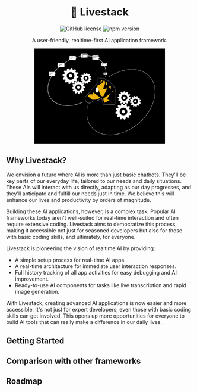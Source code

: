 
<h1 align="center">🦓&nbsp;Livestack
</h1>

<p align="center">
<img src="https://img.shields.io/badge/license-MIT-blue.svg" alt="GitHub license" />
<img src="https://img.shields.io/npm/v/@livestack/core.svg?style=flat" alt="npm version" />
</p>

<p align="center">A user-friendly, realtime-first AI application framework.</p>

<p align="center">
<img src="assets/intro.gif"
     width="70%" height="auto" />
</p>

## Why Livestack?


We envision a future where AI is more than just basic chatbots. They'll be key parts of our everyday life, tailored to our needs and daily situations. These AIs will interact with us directly, adapting as our day progresses, and they'll anticipate and fulfill our needs just in time. We believe this will enhance our lives and productivity by orders of magnitude.

Building these AI applications, however, is a complex task. Popular AI frameworks today aren't well-suited for real-time interaction and often require extensive coding. Livestack aims to democratize this process, making it accessible not just for seasoned developers but also for those with basic coding skills, and ultimately, for everyone.

Livestack is pioneering the vision of realtime AI by providing:

- A simple setup process for real-time AI apps.
- A real-time architecture for immediate user interaction responses.
- Full history tracking of all app activities for easy debugging and AI improvement.
- Ready-to-use AI components for tasks like live transcription and rapid image generation.

With Livestack, creating advanced AI applications is now easier and more accessible. It's not just for expert developers; even those with basic coding skills can get involved. This opens up more opportunities for everyone to build AI tools that can really make a difference in our daily lives.

## Getting Started


## Comparison with other frameworks

## Roadmap

